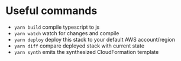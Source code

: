 # Useful commands

- `yarn build` compile typescript to js
- `yarn watch` watch for changes and compile
- `yarn deploy` deploy this stack to your default AWS account/region
- `yarn diff` compare deployed stack with current state
- `yarn synth` emits the synthesized CloudFormation template
